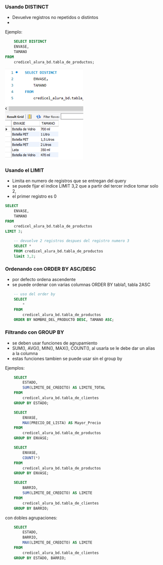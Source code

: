 ### Usando DISTINCT

- Devuelve registros no repetidos o distintos
- 


Ejemplo:

```sql
    SELECT DISTINCT
	ENVASE,
    TAMANO
FROM 
	credicel_alura_bd.tabla_de_productos;
```

![Ejemplo Distinct](/imagenes/ejemplo_distinct.png)

### Usando el LIMIT

- Limita en numero de registros que se entregan del query
- se puede fijar el indice LIMIT 3,2 que a partir del tercer indice tomar solo 2,
- el primer registro es 0

```sql
SELECT
	ENVASE,
    TAMANO
FROM 
	credicel_alura_bd.tabla_de_productos
LIMIT 3;
```

```sql
    -- devuelve 2 registros despues del registro numero 3
    SELECT * 
    FROM credicel_alura_bd.tabla_de_productos 
    limit 3,2;
```

### Ordenando con ORDER BY ASC/DESC

- por defecto ordena ascendente
- se puede ordenar con varias columnas ORDER BY tabla1, tabla 2ASC

```sql
    -- uso del order by
    SELECT 
        *
    FROM
        credicel_alura_bd.tabla_de_productos
    ORDER BY NOMBRE_DEL_PRODUCTO DESC, TAMANO ASC;
```

### Filtrando con GROUP BY

- se deben usar funciones de agrupamiento
- SUM(), AVG(), MIN(), MAX(), COUNT(), al usarla se le debe dar un alias a la columna
- estas funciones tambien se puede usar sin el group by

Ejemplos:

```sql
    SELECT 
        ESTADO,
        SUM(LIMITE_DE_CREDITO) AS LIMITE_TOTAL
    FROM
        credicel_alura_bd.tabla_de_clientes
    GROUP BY ESTADO;
```

```sql
    SELECT 
        ENVASE,
        MAX(PRECIO_DE_LISTA) AS Mayor_Precio 
    FROM
        credicel_alura_bd.tabla_de_productos
    GROUP BY ENVASE;
```

```sql
    SELECT 
        ENVASE,
        COUNT(*) 
    FROM
        credicel_alura_bd.tabla_de_productos
    GROUP BY ENVASE;
```

```sql
    SELECT 
        BARRIO,
        SUM(LIMITE_DE_CREDITO) AS LIMITE
    FROM
        credicel_alura_bd.tabla_de_clientes
    GROUP BY BARRIO;
```

con dobles agrupaciones:

```sql
    SELECT 
        ESTADO,
        BARRIO,
        MAX(LIMITE_DE_CREDITO) AS LIMITE
    FROM
        credicel_alura_bd.tabla_de_clientes
    GROUP BY ESTADO, BARRIO;
```

